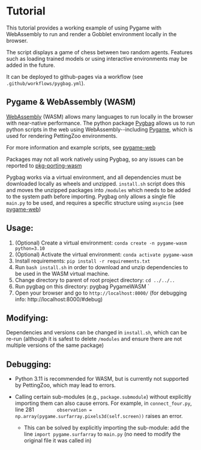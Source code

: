 # Tutorial
This tutorial provides a working example of using Pygame with WebAssembly to run and render a Gobblet environment locally in the browser. 

The script displays a game of chess between two random agents. 
Features such as loading trained models or using interactive environments may be added in the future. 

It can be deployed to github-pages via a workflow (see `.github/workflows/pygbag.yml`).

## Pygame & WebAssembly (WASM)

[WebAssembly](https://webassembly.org/) (WASM) allows many languages to run locally in the browser with near-native performance. The python package [Pygbag](https://github.com/pygame-web/pygbag) allows us to run python scripts in the web using WebAssembly--including [Pygame](https://github.com/pygame/pygame), which is used for rendering PettingZoo environments. 

For more information and example scripts, see [pygame-web](https://github.com/pygame-web/pygame-web.github.io)

Packages may not all work natively using Pygbag, so any issues can be reported to [pkg-porting-wasm](https://github.com/pygame-web/pkg-porting-wasm)

Pygbag works via a virtual environment, and all dependencies must be downloaded locally as wheels and unzipped. `install.sh` script does this and moves the unzipped packages into `/modules` which needs to be added to the system path before importing. Pygbag only allows a single file `main.py` to be used, and requires a specific structure using `asyncio` (see [pygame-web](https://github.com/pygame-web/pygame-web.github.io))



## Usage:

1. (Optional) Create a virtual environment: `conda create -n pygame-wasm python=3.10`
2. (Optional) Activate the virtual environment: `conda activate pygame-wasm`
3. Install requirements: `pip install -r requirements.txt`
4. Run `bash install.sh` in order to download and unzip dependencies to be used in the WASM virtual machine.
5. Change directory to parent of root project directory: `cd ../../..`  
6. Run pygbag on this directory: pygbag PygameWASM `
7. Open your browser and go to `http://localhost:8000/` (for debugging info: http://localhost:8000/#debug)

## Modifying:
Dependencies and versions can be changed in `install.sh`, which can be re-run (although it is safest to delete `/modules` and ensure there are not multiple versions of the same package)

## Debugging:

- Python 3.11 is recommended for WASM, but is currently not supported by PettingZoo, which may lead to errors. 

- Calling certain sub-modules (e.g., `package.submodule`) without explicitly importing them can also cause errors. For example, in `connect_four.py`, line 281 `        observation = np.array(pygame.surfarray.pixels3d(self.screen))` raises an error. 
  - This can be solved by explicitly importing the sub-module: add the line `import pygame.surfarray` to `main.py` (no need to modify the original file it was called in)